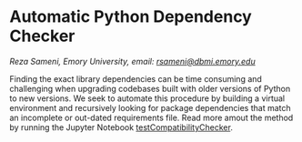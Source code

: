 # Automatic Python Dependency Checker

*Reza Sameni, Emory University, email: rsameni@dbmi.emory.edu*

Finding the exact library dependencies can be time consuming and challenging when upgrading codebases built with older versions of Python to new versions. We seek to automate this procedure by building a virtual environment and recursively looking for package dependencies that match an incomplete or out-dated requirements file. Read more amout the method by running the Jupyter Notebook [testCompatibilityChecker](testCompatibilityChecker.ipynb).
